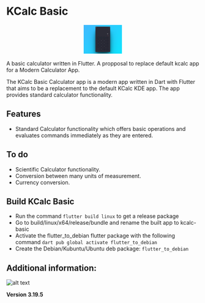 # KCalc Basic
<center>
<img src="assets/kcalc_preview.png" width="100">
</center>

A basic calculator written in Flutter. A propposal to replace default kcalc app for a Modern Calculator App.

The KCalc Basic Calculator app is a modern app written in Dart with Flutter that aims to be a replacement to the default KCalc KDE app. The app provides standard  calculator functionality.

## Features
- Standard Calculator functionality which offers basic operations and evaluates commands immediately as they are entered.

## To do
- Scientific Calculator functionality.
- Conversion between many units of measurement.
- Currency conversion.

## Build KCalc Basic

- Run the command ``` flutter build linux ``` to get a release package
- Go to build/linux/x64/release/bundle and rename the built app to kcalc-basic 
- Activate the flutter_to_debian flutter package with the following command ``` dart pub global activate flutter_to_debian ```
- Create the Debian/Kubuntu/Ubuntu deb package: ``` flutter_to_debian ```

 ## Additional information:

![alt text](https://raw.githubusercontent.com/flutter/website/archived-master/src/_assets/image/flutter-lockup-bg.jpg "Flutter")

<b>Version 3.19.5</b> 